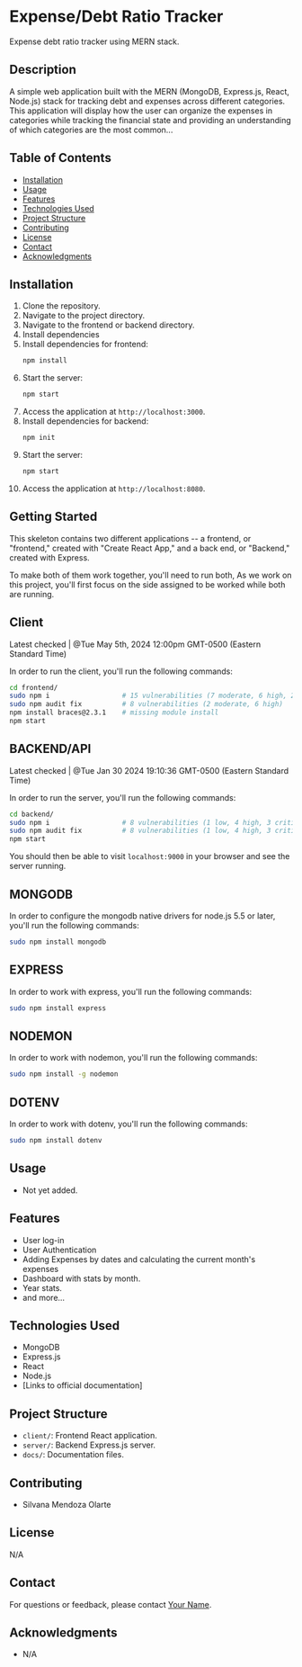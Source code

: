 # Expense/Debt Ratio Tracker
Expense debt ratio tracker using MERN stack. 


## Description
A simple web application built with the MERN (MongoDB, Express.js, React, Node.js) stack for tracking debt and expenses across different categories.
This application will display how the user can organize the expenses in categories while tracking the financial state and providing an understanding of which categories are the most common...


## Table of Contents
- [Installation](#installation)
- [Usage](#usage)
- [Features](#features)
- [Technologies Used](#technologies-used)
- [Project Structure](#project-structure)
- [Contributing](#contributing)
- [License](#license)
- [Contact](#contact)
- [Acknowledgments](#acknowledgments)

## Installation
1. Clone the repository.
2. Navigate to the project directory.
3. Navigate to the frontend or backend directory.
4. Install dependencies
5. Install dependencies for frontend:
    ```bash
    npm install
    ```
6. Start the server:
    ```bash
    npm start
    ```
7. Access the application at `http://localhost:3000`.
8. Install dependencies for backend:
    ```bash
    npm init
    ```
6. Start the server:
    ```bash
    npm start
    ```
7. Access the application at `http://localhost:8080`.

## Getting Started
This skeleton contains two different applications -- a frontend, or "frontend," created with "Create React App," and a back end, or "Backend," created with Express.

To make both of them work together, you'll need to run both, As we work on this project, you'll first focus on the side assigned to be worked while both are running. 


## Client

Latest checked | @Tue May 5th, 2024 12:00pm GMT-0500 (Eastern Standard Time)

In order to run the client, you'll run the following commands:

```bash
cd frontend/
sudo npm i                  # 15 vulnerabilities (7 moderate, 6 high, 2 critical)
sudo npm audit fix          # 8 vulnerabilities (2 moderate, 6 high)
npm install braces@2.3.1    # missing module install
npm start
```

## BACKEND/API

Latest checked | @Tue Jan 30 2024 19:10:36 GMT-0500 (Eastern Standard Time)

In order to run the server, you'll run the following commands:

```bash
cd backend/
sudo npm i                  # 8 vulnerabilities (1 low, 4 high, 3 critical)
sudo npm audit fix          # 8 vulnerabilities (1 low, 4 high, 3 critical)
npm start
```

You should then be able to visit `localhost:9000` in your browser and see the server running.

## MONGODB

In order to configure the mongodb native drivers for node.js 5.5 or later, you'll run the following commands:

```bash
sudo npm install mongodb
```

## EXPRESS

In order to work with express, you'll run the following commands:

```bash
sudo npm install express
```

## NODEMON

In order to work with nodemon, you'll run the following commands:

```bash
sudo npm install -g nodemon
```

## DOTENV

In order to work with dotenv, you'll run the following commands:

```bash
sudo npm install dotenv
```

## Usage
- Not yet added.

## Features
- User log-in
- User Authentication
- Adding Expenses by dates and calculating the current month's expenses
- Dashboard with stats by month.
- Year stats.
- and more...

## Technologies Used
- MongoDB
- Express.js
- React
- Node.js
- [Links to official documentation]

## Project Structure
- `client/`: Frontend React application.
- `server/`: Backend Express.js server.
- `docs/`: Documentation files.

## Contributing
- Silvana Mendoza Olarte

## License
N/A

## Contact
For questions or feedback, please contact [Your Name](mailto:sergio.terrero28@gmail.com).

## Acknowledgments
- N/A
